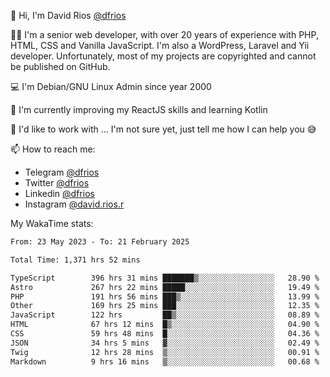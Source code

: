 👋 Hi, I'm David Rios [@dfrios](https://github.com/dfrios)

👨‍💻 I'm a senior web developer, with over 20 years of experience with PHP, HTML, CSS and Vanilla JavaScript. I'm also a WordPress, Laravel and Yii developer. Unfortunately, most of my projects are copyrighted and cannot be published on GitHub.

💻 I'm Debian/GNU Linux Admin since year 2000

🌱 I'm currently improving my ReactJS skills and learning Kotlin

💞️ I'd like to work with ... I'm not sure yet, just tell me how I can help you 😅


📫 How to reach me:
* Telegram [@dfrios](https://t.me/dfrios)
* Twitter [@dfrios](https://twitter.com/dfrios)
* Linkedin [@dfrios](https://linkedin.com/in/dfrios)
* Instagram [@david.rios.r](https://instagram.com/david.rios.r)



My WakaTime stats:
<!--START_SECTION:waka-->

```txt
From: 23 May 2023 - To: 21 February 2025

Total Time: 1,371 hrs 52 mins

TypeScript        396 hrs 31 mins ███████▒░░░░░░░░░░░░░░░░░   28.90 %
Astro             267 hrs 22 mins █████░░░░░░░░░░░░░░░░░░░░   19.49 %
PHP               191 hrs 56 mins ███▒░░░░░░░░░░░░░░░░░░░░░   13.99 %
Other             169 hrs 25 mins ███░░░░░░░░░░░░░░░░░░░░░░   12.35 %
JavaScript        122 hrs         ██▒░░░░░░░░░░░░░░░░░░░░░░   08.89 %
HTML              67 hrs 12 mins  █▒░░░░░░░░░░░░░░░░░░░░░░░   04.90 %
CSS               59 hrs 48 mins  █░░░░░░░░░░░░░░░░░░░░░░░░   04.36 %
JSON              34 hrs 5 mins   ▓░░░░░░░░░░░░░░░░░░░░░░░░   02.49 %
Twig              12 hrs 28 mins  ▒░░░░░░░░░░░░░░░░░░░░░░░░   00.91 %
Markdown          9 hrs 16 mins   ▒░░░░░░░░░░░░░░░░░░░░░░░░   00.68 %
```

<!--END_SECTION:waka-->
